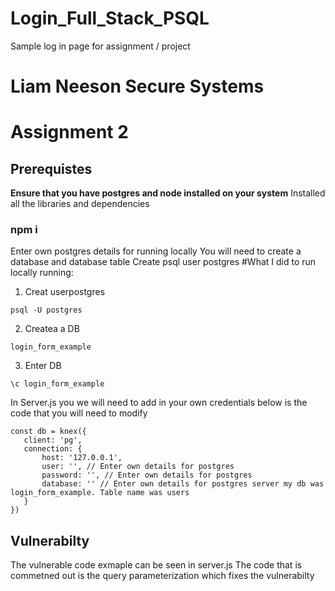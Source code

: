 # Login_Full_Stack_PSQL
Sample log in page for assignment / project


# Liam Neeson Secure Systems 
# Assignment 2 

## Prerequistes
**Ensure that you have postgres and node installed on your system**
 Installed all the libraries and dependencies 
 
 ### npm i 
 
 Enter own postgres details for running locally
 You will need to create a database and database table 
 Create psql user postgres 
 #What I did to run locally running:
 1. Creat userpostgres 
 ```
 psql -U postgres 
 ```
 2. Createa a DB
 ```
 login_form_example
 ```
 3. Enter DB 
 ```
 \c login_form_example 
 ```
 In Server.js you we will need to add in your own credentials below is the code that you will need to modify 
 ```
 const db = knex({
    client: 'pg',
    connection: {
        host: '127.0.0.1',
        user: '', // Enter own details for postgres
        password: '', // Enter own details for postgres 
        database: '' // Enter own details for postgres server my db was login_form_example. Table name was users
    }
})
```
## Vulnerabilty 
The vulnerable code exmaple can be seen in server.js 
The code that is commetned out is the query parameterization which fixes the vulnerabilty 
